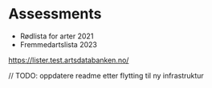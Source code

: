 # Assessments

- Rødlista for arter 2021
- Fremmedartslista 2023

https://lister.test.artsdatabanken.no/

// TODO: oppdatere readme etter flytting til ny infrastruktur